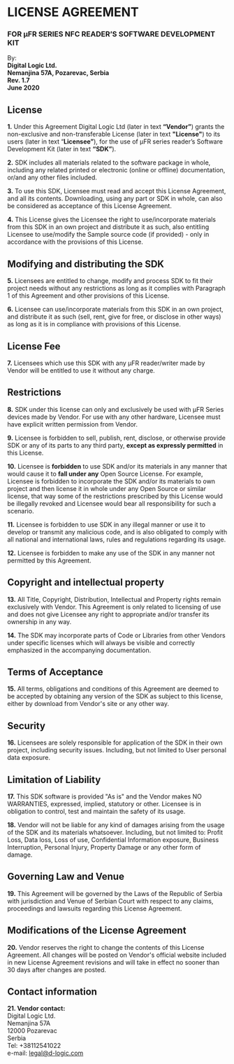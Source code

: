 # LICENSE AGREEMENT 
### FOR µFR SERIES NFC READER’S SOFTWARE DEVELOPMENT KIT

By:  
**Digital Logic Ltd.**  
**Nemanjina 57A, Pozarevac, Serbia**  
**Rev. 1.7**  
**June 2020**

## License

**1.** Under this Agreement Digital Logic Ltd (later in text **“Vendor”**) grants the non-exclusive and non-transferable License (later in text **"License"**) to its users (later in text “**Licensee”**), for the use of µFR series reader’s Software Development Kit (later in text **“SDK”**). 

**2.** SDK includes all materials related to the software package in whole, including any related printed or electronic (online or offline) documentation, or/and any other files included.

**3.** To use this SDK, Licensee must read and accept this License Agreement, and all its contents. Downloading, using any part or SDK in whole, can also be considered as acceptance of this License Agreement.

**4.** This License gives the Licensee the right to use/incorporate materials from this SDK in an own project and distribute it as such, also entitling Licensee to use/modify the Sample source code (if provided) - only in accordance with the provisions of this License.

## Modifying and distributing the SDK

**5.** Licensees are entitled to change, modify and process SDK to fit their project needs without any restrictions as long as it complies with Paragraph 1 of this Agreement and other provisions of this License.

**6.** Licensee can use/incorporate materials from this SDK in an own project, and distribute it as such (sell, rent, give for free, or disclose in other ways) as long as it is in compliance with provisions of this License.

## License Fee

**7.** Licensees which use this SDK with any µFR reader/writer made by Vendor will be entitled to use it without any charge.

## Restrictions

**8.** SDK under this license can only and exclusively be used with µFR Series devices made by Vendor. For use with any other hardware, Licensee must have explicit written permission from Vendor. 

**9.** Licensee is forbidden to sell, publish, rent, disclose, or otherwise provide SDK or any of its parts to any third party, **except as expressly permitted** in this License. 

**10.** Licensee is **forbidden** to use SDK and/or its materials in any manner that would cause it to **fall under any** Open Source License. For example, Licensee is forbidden to incorporate the SDK and/or its materials to own project and then license it in whole under any Open Source or similar license, that way some of the restrictions prescribed by this License would be illegally revoked and Licensee would bear all responsibility for such a scenario.

**11.** Licensee is forbidden to use SDK in any illegal manner or use it to develop or transmit any malicious code, and is also obligated to comply with all national and international laws, rules and regulations regarding its usage.

**12.** Licensee is forbidden to make any use of the SDK in any manner not permitted by this Agreement.

## Copyright and intellectual property

**13.** All Title, Copyright, Distribution, Intellectual and Property rights remain exclusively with Vendor. This Agreement is only related to licensing of use and does not give Licensee any right to appropriate and/or transfer its ownership in any way. 

**14.** The SDK may incorporate parts of Code or Libraries from other Vendors under specific licenses which will always be visible and correctly emphasized in the accompanying documentation.

## Terms of Acceptance

**15.** All terms, obligations and conditions of this Agreement are deemed to be accepted by obtaining any version of the SDK as subject to this license, either by download from Vendor's site or any other way. 

## Security

**16.** Licensees are solely responsible for application of the SDK in their own project, including security issues. Including, but not limited to User personal data exposure. 

## Limitation of Liability

**17.** This SDK software is provided "As is" and the Vendor makes NO WARRANTIES, expressed, implied, statutory or other. Licensee is in obligation to control, test and maintain the safety of its usage.

**18.** Vendor will not be liable for any kind of damages arising from the usage of the SDK and its materials whatsoever. Including, but not limited to: Profit Loss, Data loss, Loss of use, Confidential Information exposure,  Business Interruption, Personal Injury, Property Damage or any other form of damage. 

## Governing Law and Venue

**19.** This Agreement will be governed by the Laws of the Republic of Serbia with jurisdiction and Venue of Serbian Court with respect to any claims, proceedings and lawsuits regarding this License Agreement. 

## Modifications of the License Agreement

**20.** Vendor reserves the right to change the contents of this License Agreement. All changes will be posted on Vendor's official website included in new License Agreement revisions and will take in effect no sooner than 30 days after changes are posted.

## Contact information

**21. Vendor contact:**  
Digital Logic Ltd.  
Nemanjina 57A  
12000 Pozarevac  
Serbia  
Tel: +38112541022  
e-mail: [legal@d-logic.com](mailto:legal@d-logic.com)

